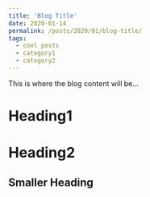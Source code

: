 ```yaml
---
title: 'Blog Title'
date: 2020-01-14
permalink: /posts/2020/01/blog-title/
tags:
  - cool posts
  - category1
  - category2
---
```


This is where the blog content will be...

Heading1
======

Heading2
======

Smaller Heading
------
